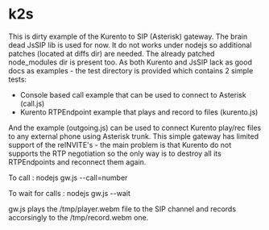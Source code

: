 # k2s

This is dirty example of the Kurento to SIP (Asterisk) gateway. The
brain dead JsSIP lib is used for now. It do not works under nodejs so additional
patches (located at diffs dir) are needed. The already patched node_modules
dir is present too.
 As both Kurento and JsSIP lack as good docs as examples - the test
directory is provided which contains 2 simple tests:

* Console based call example that can be used to connect to Asterisk (call.js)
* Kurento RTPEndpoint example that plays and record to files (kurento.js)

And the example (outgoing.js) can be used to connect Kurento play/rec files to
any external phone using Asterisk trunk. This simple gateway has limited
support of the reINVITE's - the main problem is that Kurento do not supports
the RTP negotiation so the only way is to destroy all its RTPEndpoints and
reconnect them again.

To call 		: nodejs gw.js --call=number

To wait for calls	: nodejs gw.js --wait

gw.js plays the /tmp/player.webm file to the SIP channel and records
accorsingly to the /tmp/record.webm one.
